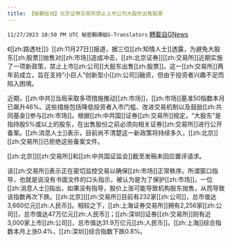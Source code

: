 ```yaml
---
title: 【秘翻在线】北京证券交易所禁止上市公司大股东出售股票
---
```

`11/27/2023 10:50 PM UTC 秘密翻譯組G-Translators` [轉載自GNews](https://gnews.org/articles/2043656)

         

《[[zh:路透社]]》[[zh:11月27日]]报道，据三位[[zh:知情人士]]透露，为避免大股东[[zh:股票]]抛售对[[zh:市场]]造成冲击，[[zh:北京证券]][[zh:交易所]]近期实施了一项新政策，禁止上市[[zh:公司]]大股东出售[[zh:股票]]。这一[[zh:交易所]]两年前成立，旨在支持“小巨人”创新型小[[zh:公司]]融资，但由于投资者兴趣不足而陷入困境。

近期，[[zh:中共]]当局采取多项措施推动[[zh:市场]]，[[zh:市场]]基准50指数本月已飙升46%。这些措施包括降低投资者入市门槛、改进交易机制以及鼓励[[zh:共同基金]]参与[[zh:市场]]。根据[[zh:中共国]]证券[[zh:交易所]]规定，“大股东”是指持股5%或以上的股东，在出售股份之前必须向相关证券[[zh:交易所]]进行公开备案。[[zh:消息人士]]表示，目前尚不清楚这一新政策将持续多久，[[zh:北京]][[zh:交易所]]已拒绝这些备案文件。

[[zh:北京]][[zh:交易所]]和[[zh:中共国证监会]]截至发稿未回应置评请求。

该[[zh:交易所]]表示正在密切监控交易以确保[[zh:市场]]正常秩序。所谓窗口指导，也就是说没有书面文件的口头指示，被认为是为了保护[[zh:市场]]。一位[[zh:消息人士]]指出，如果没有指导，股价上涨可能导致机构股东抛售，从而导致该指数再次下跌。[[zh:北京]][[zh:交易所]]目前有232家[[zh:公司]]，总市值达3,660亿元[[zh:人民币]]。相较之下，[[zh:上海证券交易所]]拥有2,256家[[zh:公司]]，总市值达47万亿元[[zh:人民币]]；[[zh:深圳]]证券[[zh:交易所]]则有近3,000家上市[[zh:公司]]，总市值达31.9万亿元[[zh:人民币]]。[[zh:上海]]综合指数本月上涨0.4%，[[zh:深圳]]综合指数下跌0.8%。
